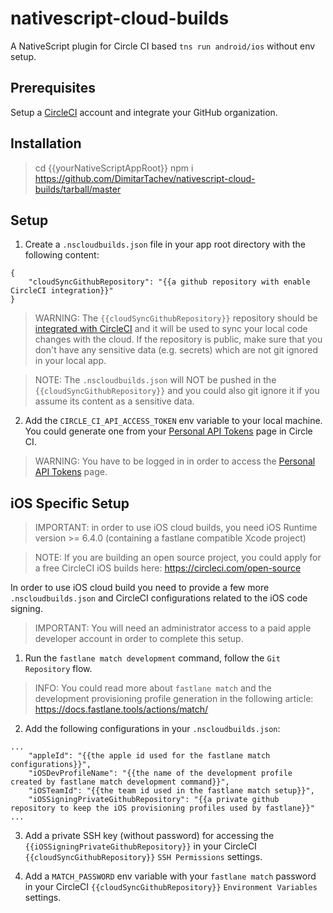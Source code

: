 # nativescript-cloud-builds
A NativeScript plugin for Circle CI based `tns run android/ios` without env setup.

## Prerequisites

Setup a [CircleCI](https://circleci.com/) account and integrate your GitHub organization.

## Installation

> cd {{yourNativeScriptAppRoot}}
> npm i https://github.com/DimitarTachev/nativescript-cloud-builds/tarball/master

## Setup

1) Create a `.nscloudbuilds.json` file in your app root directory with the following content:
```
{
    "cloudSyncGithubRepository": "{{a github repository with enable CircleCI integration}}"
}
```

> WARNING: The `{{cloudSyncGithubRepository}}` repository should be [integrated with CircleCI](https://circleci.com/docs/2.0/project-build/#adding-projects) and it will be used to sync your local code changes with the cloud. If the repository is public, make sure that you don't have any sensitive data (e.g. secrets) which are not git ignored in your local app.  

> NOTE: The `.nscloudbuilds.json` will NOT be pushed in the `{{cloudSyncGithubRepository}}` and you could also git ignore it if you assume its content as a sensitive data.
2) Add the `CIRCLE_CI_API_ACCESS_TOKEN` env variable to your local machine. You could generate one from your [Personal API Tokens](https://circleci.com/account/api) page in Circle CI.

> WARNING: You have to be logged in in order to access the [Personal API Tokens](https://circleci.com/account/api) page.  

## iOS Specific Setup

> IMPORTANT: in order to use iOS cloud builds, you need iOS Runtime version >= 6.4.0 (containing a fastlane compatible Xcode project)

> NOTE: If you are building an open source project, you could apply for a free CircleCI iOS builds here: https://circleci.com/open-source 

In order to use iOS cloud build you need to provide a few more `.nscloudbuilds.json` and CircleCI configurations related to the iOS code signing.

> IMPORTANT: You will need an administrator access to a paid apple developer account in order to complete this setup.

1) Run the `fastlane match development` command, follow the `Git Repository` flow. 

> INFO: You could read more about `fastlane match` and the development provisioning profile generation in the following article: https://docs.fastlane.tools/actions/match/

2) Add the following configurations in your `.nscloudbuilds.json`:
```
...
    "appleId": "{{the apple id used for the fastlane match configurations}}",
    "iOSDevProfileName": "{{the name of the development profile created by fastlane match development command}}",
    "iOSTeamId": "{{the team id used in the fastlane match setup}}",
    "iOSSigningPrivateGithubRepository": "{{a private github repository to keep the iOS provisioning profiles used by fastlane}}"
...
```

3) Add a private SSH key (without password) for accessing the `{{iOSSigningPrivateGithubRepository}}` in your CircleCI `{{cloudSyncGithubRepository}}` `SSH Permissions` settings.

4) Add a `MATCH_PASSWORD` env variable with your `fastlane match` password in your CircleCI `{{cloudSyncGithubRepository}}` `Environment Variables` settings.
